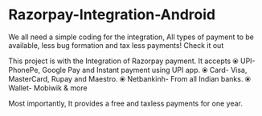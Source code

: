 # Razorpay-Integration-Android
We all need a simple coding for the integration, All types of payment to be available, less bug formation and tax less payments! Check it out

This project is with the Integration of Razorpay payment.
It accepts
⦿ UPI- PhonePe, Google Pay and Instant payment using UPI app.
⦿ Card- Visa, MasterCard, Rupay and Maestro.
⦿ Netbankinh- From all Indian banks.
⦿ Wallet- Mobiwik & more

Most importantly, It provides a free and taxless payments for one year.

